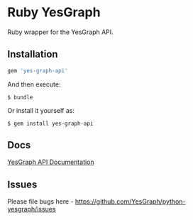 # Ruby YesGraph

Ruby wrapper for the YesGraph API.

## Installation

```ruby
gem 'yes-graph-api'
```

And then execute:

    $ bundle

Or install it yourself as:

    $ gem install yes-graph-api

## Docs

[YesGraph API Documentation](https://www.yesgraph.com/docs/)

## Issues

Please file bugs here - https://github.com/YesGraph/python-yesgraph/issues
